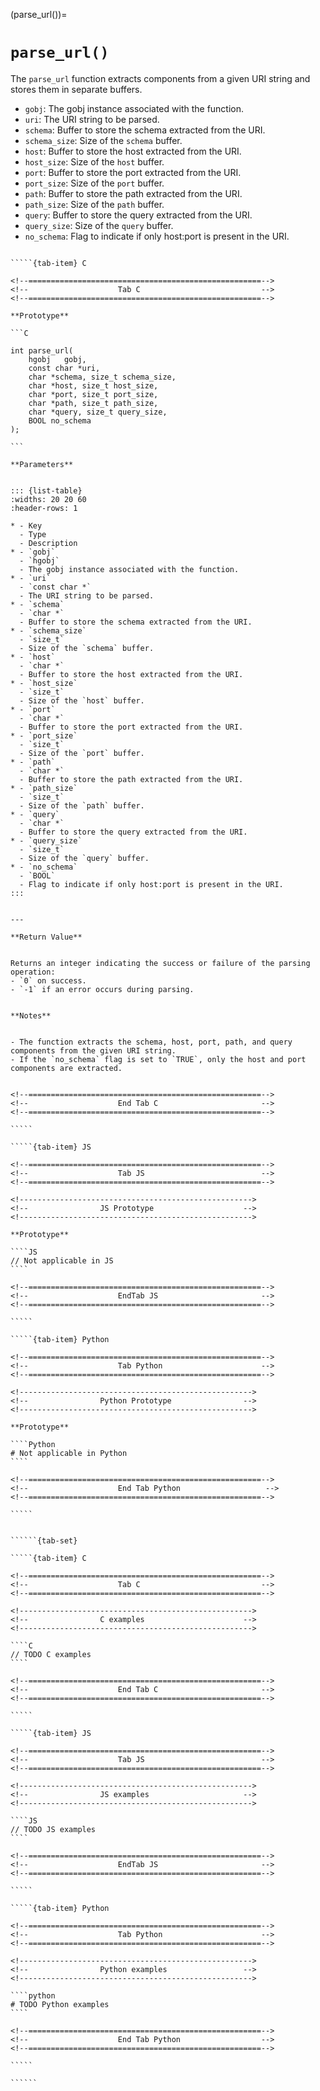 <!-- ============================================================== -->
(parse_url())=
# `parse_url()`
<!-- ============================================================== -->


The `parse_url` function extracts components from a given URI string and stores them in separate buffers.

- `gobj`: The gobj instance associated with the function.
- `uri`: The URI string to be parsed.
- `schema`: Buffer to store the schema extracted from the URI.
- `schema_size`: Size of the `schema` buffer.
- `host`: Buffer to store the host extracted from the URI.
- `host_size`: Size of the `host` buffer.
- `port`: Buffer to store the port extracted from the URI.
- `port_size`: Size of the `port` buffer.
- `path`: Buffer to store the path extracted from the URI.
- `path_size`: Size of the `path` buffer.
- `query`: Buffer to store the query extracted from the URI.
- `query_size`: Size of the `query` buffer.
- `no_schema`: Flag to indicate if only host:port is present in the URI.


<!------------------------------------------------------------>
<!--                    Prototypes                          -->
<!------------------------------------------------------------>

``````{tab-set}

`````{tab-item} C

<!--====================================================-->
<!--                    Tab C                           -->
<!--====================================================-->

**Prototype**

```C

int parse_url(
    hgobj   gobj,
    const char *uri,
    char *schema, size_t schema_size,
    char *host, size_t host_size,
    char *port, size_t port_size,
    char *path, size_t path_size,
    char *query, size_t query_size,
    BOOL no_schema
);

```

**Parameters**


::: {list-table}
:widths: 20 20 60
:header-rows: 1

* - Key
  - Type
  - Description
* - `gobj`
  - `hgobj`
  - The gobj instance associated with the function.
* - `uri`
  - `const char *`
  - The URI string to be parsed.
* - `schema`
  - `char *`
  - Buffer to store the schema extracted from the URI.
* - `schema_size`
  - `size_t`
  - Size of the `schema` buffer.
* - `host`
  - `char *`
  - Buffer to store the host extracted from the URI.
* - `host_size`
  - `size_t`
  - Size of the `host` buffer.
* - `port`
  - `char *`
  - Buffer to store the port extracted from the URI.
* - `port_size`
  - `size_t`
  - Size of the `port` buffer.
* - `path`
  - `char *`
  - Buffer to store the path extracted from the URI.
* - `path_size`
  - `size_t`
  - Size of the `path` buffer.
* - `query`
  - `char *`
  - Buffer to store the query extracted from the URI.
* - `query_size`
  - `size_t`
  - Size of the `query` buffer.
* - `no_schema`
  - `BOOL`
  - Flag to indicate if only host:port is present in the URI.
:::


---

**Return Value**


Returns an integer indicating the success or failure of the parsing operation:
- `0` on success.
- `-1` if an error occurs during parsing.


**Notes**


- The function extracts the schema, host, port, path, and query components from the given URI string.
- If the `no_schema` flag is set to `TRUE`, only the host and port components are extracted.


<!--====================================================-->
<!--                    End Tab C                       -->
<!--====================================================-->

`````

`````{tab-item} JS

<!--====================================================-->
<!--                    Tab JS                          -->
<!--====================================================-->

<!---------------------------------------------------->
<!--                JS Prototype                    -->
<!---------------------------------------------------->

**Prototype**

````JS
// Not applicable in JS
````

<!--====================================================-->
<!--                    EndTab JS                       -->
<!--====================================================-->

`````

`````{tab-item} Python

<!--====================================================-->
<!--                    Tab Python                      -->
<!--====================================================-->

<!---------------------------------------------------->
<!--                Python Prototype                -->
<!---------------------------------------------------->

**Prototype**

````Python
# Not applicable in Python
````

<!--====================================================-->
<!--                    End Tab Python                   -->
<!--====================================================-->

`````

``````

<!------------------------------------------------------------>
<!--                    Examples                            -->
<!------------------------------------------------------------>

```````{dropdown} Examples

``````{tab-set}

`````{tab-item} C

<!--====================================================-->
<!--                    Tab C                           -->
<!--====================================================-->

<!---------------------------------------------------->
<!--                C examples                      -->
<!---------------------------------------------------->

````C
// TODO C examples
````

<!--====================================================-->
<!--                    End Tab C                       -->
<!--====================================================-->

`````

`````{tab-item} JS

<!--====================================================-->
<!--                    Tab JS                          -->
<!--====================================================-->

<!---------------------------------------------------->
<!--                JS examples                     -->
<!---------------------------------------------------->

````JS
// TODO JS examples
````

<!--====================================================-->
<!--                    EndTab JS                       -->
<!--====================================================-->

`````

`````{tab-item} Python

<!--====================================================-->
<!--                    Tab Python                      -->
<!--====================================================-->

<!---------------------------------------------------->
<!--                Python examples                 -->
<!---------------------------------------------------->

````python
# TODO Python examples
````

<!--====================================================-->
<!--                    End Tab Python                  -->
<!--====================================================-->

`````

``````

```````

